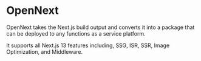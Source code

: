 # OpenNext

OpenNext takes the Next.js build output and converts it into a package that can be deployed to any functions as a service platform.

It supports all Next.js 13 features including, SSG, ISR, SSR, Image Optimization, and Middleware.

